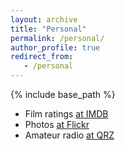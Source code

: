 ```yaml
---
layout: archive
title: "Personal"
permalink: /personal/
author_profile: true
redirect_from:
   - /personal
---
```


{% include base_path %}
 
 
- Film ratings [at IMDB](https://www.imdb.com/user/ur4768245/ratings/?sort=top_rated%2Cdesc) 
- Photos [at Flickr](https://www.flickr.com/photos/indrusiak/)
- Amateur radio [at QRZ](https://www.qrz.com/db/G5LSI)
